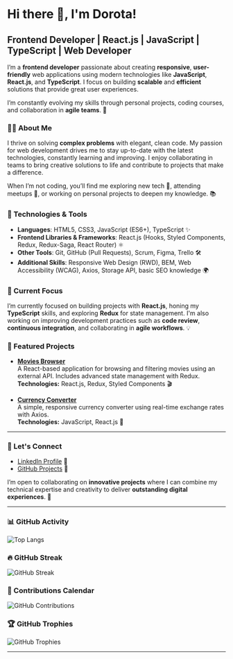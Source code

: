 # Hi there 👋, I'm Dorota! 

## Frontend Developer | React.js | JavaScript | TypeScript | Web Developer

I’m a **frontend developer** passionate about creating **responsive**, **user-friendly** web applications using modern technologies like **JavaScript**, **React.js**, and **TypeScript**. I focus on building **scalable** and **efficient** solutions that provide great user experiences.

I’m constantly evolving my skills through personal projects, coding courses, and collaboration in **agile teams**. 🚀

### 👩‍💻 About Me

I thrive on solving **complex problems** with elegant, clean code. My passion for web development drives me to stay up-to-date with the latest technologies, constantly learning and improving. I enjoy collaborating in teams to bring creative solutions to life and contribute to projects that make a difference. 

When I’m not coding, you’ll find me exploring new tech 🌱, attending meetups 🎤, or working on personal projects to deepen my knowledge. 📚

### 🔧 Technologies & Tools

- **Languages**: HTML5, CSS3, JavaScript (ES6+), TypeScript ✨
- **Frontend Libraries & Frameworks**: React.js (Hooks, Styled Components, Redux, Redux-Saga, React Router) ⚛️
- **Other Tools**: Git, GitHub (Pull Requests), Scrum, Figma, Trello 🛠️
- **Additional Skills**: Responsive Web Design (RWD), BEM, Web Accessibility (WCAG), Axios, Storage API, basic SEO knowledge 🌍

### 🌱 Current Focus

I’m currently focused on building projects with **React.js**, honing my **TypeScript** skills, and exploring **Redux** for state management. I'm also working on improving development practices such as **code review**, **continuous integration**, and collaborating in **agile workflows**. 💡

### 🌟 Featured Projects

- [**Movies Browser**](https://github.com/Dor-Ka/movies-browser)  
  A React-based application for browsing and filtering movies using an external API. Includes advanced state management with Redux.  
  **Technologies:** React.js, Redux, Styled Components 🎬  

- [**Currency Converter**](https://github.com/Dor-Ka/currency-converter)  
  A simple, responsive currency converter using real-time exchange rates with Axios.  
  **Technologies:** JavaScript, React.js 💱

---

### 🚀 Let's Connect

- [LinkedIn Profile](https://www.linkedin.com/in/d-karpinska/) 💬
- [GitHub Projects](https://github.com/Dor-Ka?tab=repositories) 🌟
<!-- 
- [My Portfolio](link-to-portfolio) 🌍 
-->

I’m open to collaborating on **innovative projects** where I can combine my technical expertise and creativity to deliver **outstanding digital experiences**. 🚀

---

### 📊 GitHub Activity

![Top Langs](https://github-readme-stats.vercel.app/api/top-langs/?username=Dor-Ka&layout=compact&theme=radical)

### 🔥 GitHub Streak

![GitHub Streak](https://github-readme-streak-stats.herokuapp.com/?user=Dor-Ka)

### 📅 Contributions Calendar

![GitHub Contributions](https://github-readme-activity-graph.cyclic.app/graph?username=Dor-Ka)

### 🏆 GitHub Trophies

![GitHub Trophies](https://github-profile-trophy.vercel.app/?username=Dor-Ka&theme=radical&column=3&row=1&no-issues=true&no-stars=true&no-forks=true&no-repositories=true&no-commits=false&no-pull-requests=false&no-reviews=false)


---

<!-- 
### ✨ Fun Fact

I’m always trying to **code** like the [**little rocket emoji** 🚀](https://emojipedia.org/rocket/) and love building **amazing things**!
-->
